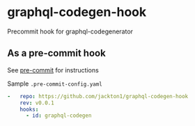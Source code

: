 # graphql-codegen-hook
Precommit hook for graphql-codegenerator  


## As a pre-commit hook

See [pre-commit](https://github.com/pre-commit/pre-commit) for instructions

Sample `.pre-commit-config.yaml`

```yaml
-   repo: https://github.com/jackton1/graphql-codegen-hook
    rev: v0.0.1
    hooks:
      - id: graphql-codegen
```
